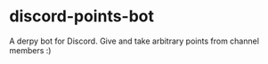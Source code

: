 # discord-points-bot
A derpy bot for Discord. Give and take arbitrary points from channel members :)
